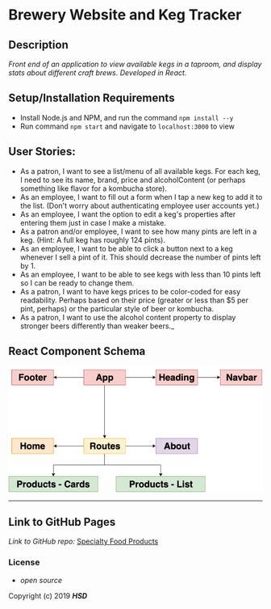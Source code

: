 # Brewery Website and Keg Tracker

## Description

_Front end of an application to view available kegs in a taproom, and display stats about different craft brews. Developed in React._

## Setup/Installation Requirements

- Install Node.js and NPM, and run the command `npm install --y`
- Run command `npm start` and navigate to `localhost:3000` to view

## User Stories:

- As a patron, I want to see a list/menu of all available kegs. For each keg, I need to see its name, brand, price and alcoholContent (or perhaps something like flavor for a kombucha store).
- As an employee, I want to fill out a form when I tap a new keg to add it to the list. (Don't worry about authenticating employee user accounts yet.)
- As an employee, I want the option to edit a keg's properties after entering them just in case I make a mistake.
- As a patron and/or employee, I want to see how many pints are left in a keg. (Hint: A full keg has roughly 124 pints).
- As an employee, I want to be able to click a button next to a keg whenever I sell a pint of it. This should decrease the number of pints left by 1.
- As an employee, I want to be able to see kegs with less than 10 pints left so I can be ready to change them.
- As a patron, I want to have kegs prices to be color-coded for easy readability. Perhaps based on their price (greater or less than \$5 per pint, perhaps) or the particular style of beer or kombucha.
- As a patron, I want to use the alcohol content property to display stronger beers differently than weaker beers.\_

## React Component Schema

<p align="center">
<img src="https://github.com/hsdonkin/keg-tracker/blob/master/src/assets/react-components-diagram.png">
<hr />
</p>

## Link to GitHub Pages

_Link to GitHub repo:_
[Specialty Food Products](https://github.com/hsdonkin/keg-tracker)

### License

- _open source_

Copyright (c) 2019 **_HSD_**
